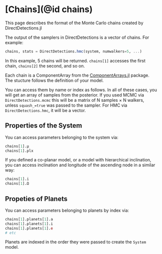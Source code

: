 # [Chains](@id chains)

This page describes the format of the Monte Carlo chains created by DirectDetections.jl


The output of the samplers in DirectDetections is a vector of chains. For example:
```julia
chains, stats = DirectDetections.hmc(system, numwalkers=5, ...)
```

In this example, 5 chains will be returned. `chains[1]` accesses the first chain, `chains[2]` the second, and so on.


Each chain is a ComponentArray from the [ComponentArrays.jl](https://jonniedie.github.io/ComponentArrays.jl/stable/) package. The stucture follows the definition of your model.

You can access them by name or index as follows.
In all of these cases, you will get an array of samples from the posterior. If you used MCMC via `DirectDetections.mcmc` this will be a matrix of N samples × N walkers, unless `squash_=true` was passed to the sampler. For HMC via `DirectDetections.hmc`, it will be a vector.

## Properties of the System
You can access parameters belonging to the system via:
```julia
chains[1].μ
chains[1].plx
```

If you defined a co-planar model, or a model with hierarchical inclination, you can access inclination and longitude of the ascending node in a similar way:
```julia
chains[1].i
chains[1].Ω
```



## Propeties of Planets
You can access parameters belonging to planets by index via:
```julia
chains[1].planets[1].a
chains[1].planets[1].i
chains[1].planets[1].e
# etc
```

Planets are indexed in the order they were passed to create the `System` model.